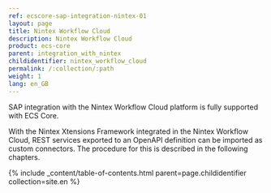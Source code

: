 ```yaml
---
ref: ecscore-sap-integration-nintex-01
layout: page
title: Nintex Workflow Cloud
description: Nintex Workflow Cloud
product: ecs-core
parent: integration_with_nintex
childidentifier: nintex_workflow_cloud
permalink: /:collection/:path
weight: 1
lang: en_GB
---
```

SAP integration with the Nintex Workflow Cloud platform is fully supported with ECS Core.

With the Nintex Xtensions Framework integrated in the Nintex Workflow Cloud, REST services exported to an OpenAPI definition can be imported as custom connectors. The procedure for this is described in the following chapters.
 
{% include _content/table-of-contents.html parent=page.childidentifier collection=site.en %}
